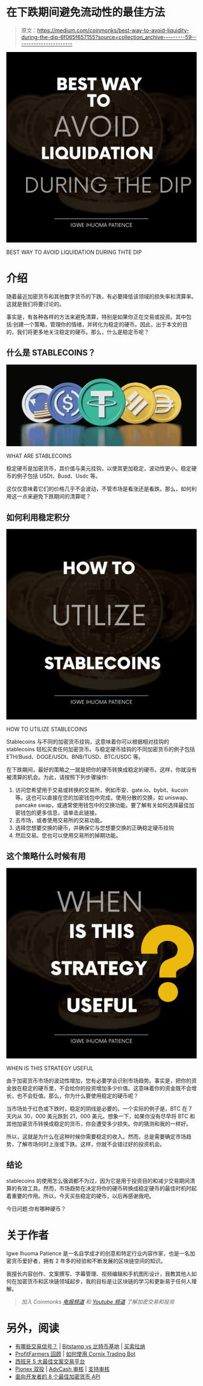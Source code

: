 # 在下跌期间避免流动性的最佳方法

> 原文：<https://medium.com/coinmonks/best-way-to-avoid-liquidity-during-the-dip-6f065f657155?source=collection_archive---------59----------------------->

![](img/129a1f28b7b0d6b93d79ad59549545b0.png)

BEST WAY TO AVOID LIQUIDATION DURING THTE DIP

# 介绍

随着最近加密货币和其他数字货币的下跌，有必要降低该领域的损失率和清算率。这就是我们将要讨论的。

事实是，有各种各样的方法来避免清算，特别是如果你正在交易或投资。其中包括:创建一个策略，管理你的情绪，并转化为稳定的硬币。因此，出于本文的目的，我们将更多地关注稳定的硬币。那么，什么是稳定币呢？

## 什么是 STABLECOINS？

![](img/36d914375b6de1349b668369636db981.png)

WHAT ARE STABLECOINS

稳定硬币是加密货币，其价值与美元挂钩，以使其更加稳定，波动性更小。稳定硬币的例子包括 USDt、Busd、Usdc 等。

这仅仅意味着它们的价格几乎不会波动，不管市场是看涨还是看跌。那么，如何利用这一点来避免下跌期间的清算呢？

## 如何利用稳定积分

![](img/11036644a52dbddca7d05d33aabe6ffb.png)

HOW TO UTILIZE STABLECOINS

Stablecoins 与不同的加密货币挂钩，这意味着你可以根据相对挂钩的 stablecoins 轻松买卖任何加密货币。与稳定硬币挂钩的不同加密货币的例子包括 ETH/Busd、DOGE/USDt、BNB/TUSD、BTC/USDC 等。

在下跌期间，最好的策略之一就是把你的硬币转换成稳定的硬币。这样，你就没有被清算的机会。为此，请按照下列步骤操作:

1.  访问您希望用于交易或转换的交易所，例如币安、gate.io、bybit、kucoin 等。这也可以直接在您的加密钱包中完成，使用分散的交换，如 uniswap、pancake swap，或通常使用钱包中的交换功能。要了解有关如何选择最佳加密钱包的更多信息，请单击此链接。
2.  去市场，或者使用交易所的交易功能。
3.  选择您想要交换的硬币，并确保它与您想要交换的正确稳定硬币挂钩
4.  然后交易。您也可以使用交易所的掉期功能。

## 这个策略什么时候有用

![](img/6661cb87e132f68812c642782b6106bb.png)

WHEN IS THIS STRATEGY USEFUL

由于加密货币市场的波动性增加，您有必要学会识别市场趋势。事实是，把你的资金放在稳定的硬币里，不会给你的投资增加多少价值。这意味着你的资金既不会增长，也不会贬值。那么，你为什么要使用稳定的硬币呢？

当市场处于红色或下跌时，稳定的阴线是必要的。一个实际的例子是，BTC 在 7 天内从 30，000 美元跌到 21，000 美元。想象一下，如果你没有尽早将 BTC 和其他加密货币转换成稳定的货币，你会遭受多少损失。你的猜测和我的一样好。

所以，这就是为什么在这种时候你需要稳定的收入。然而，总是需要确定市场趋势，了解市场何时上涨或下跌。这样，你就不会错过好的投资机会。

## 结论

stablecoins 的使用怎么强调都不为过，因为它是用于投资目的和减少交易期间清算的有效工具。然而，市场趋势在决定将你的硬币转换成稳定硬币的最佳时机时起着重要的作用。所以，今天买些稳定的硬币，以后再感谢我吧。

今日问题:你有哪种硬币？

# 关于作者

Igwe Ihuoma Patience 是一名自学成才的创意和特定行业内容作家，也是一名加密货币爱好者，拥有 2 年多的经验和不断发展的区块链空间的知识。

我擅长内容创作、文案撰写、字幕管理、视频编辑和手机图形设计，我教其他人如何在加密货币和区块链领域起步，我的目标是让区块链的学习和更新易于任何人理解。

> *加入 Coinmonks* [*电报频道*](https://t.me/coincodecap) *和* [*Youtube 频道*](https://www.youtube.com/c/coinmonks/videos) *了解加密交易和投资*

# 另外，阅读

*   [有哪些交易信号？](https://coincodecap.com/trading-signal) | [Bitstamp vs 比特币基地](https://coincodecap.com/bitstamp-coinbase) | [买索拉纳](https://coincodecap.com/buy-solana)
*   [ProfitFarmers 回顾](https://coincodecap.com/profitfarmers-review) | [如何使用 Cornix Trading Bot](https://coincodecap.com/cornix-trading-bot)
*   [西班牙 5 大最佳文案交易平台](https://coincodecap.com/copy-trading-spain)
*   [Pionex 双投](https://coincodecap.com/pionex-dual-investment) | [AdvCash 审核](https://coincodecap.com/advcash-review) | [支持审核](https://coincodecap.com/uphold-review)
*   [面向开发者的 8 个最佳加密货币 API](https://coincodecap.com/best-cryptocurrency-apis)